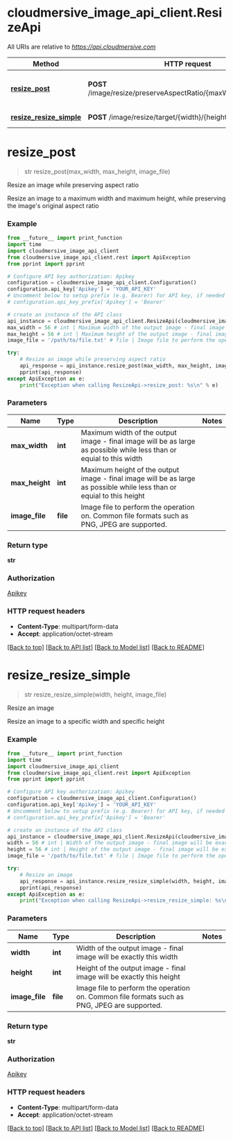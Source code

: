 # cloudmersive_image_api_client.ResizeApi

All URIs are relative to *https://api.cloudmersive.com*

Method | HTTP request | Description
------------- | ------------- | -------------
[**resize_post**](ResizeApi.md#resize_post) | **POST** /image/resize/preserveAspectRatio/{maxWidth}/{maxHeight} | Resize an image while preserving aspect ratio
[**resize_resize_simple**](ResizeApi.md#resize_resize_simple) | **POST** /image/resize/target/{width}/{height} | Resize an image


# **resize_post**
> str resize_post(max_width, max_height, image_file)

Resize an image while preserving aspect ratio

Resize an image to a maximum width and maximum height, while preserving the image's original aspect ratio

### Example
```python
from __future__ import print_function
import time
import cloudmersive_image_api_client
from cloudmersive_image_api_client.rest import ApiException
from pprint import pprint

# Configure API key authorization: Apikey
configuration = cloudmersive_image_api_client.Configuration()
configuration.api_key['Apikey'] = 'YOUR_API_KEY'
# Uncomment below to setup prefix (e.g. Bearer) for API key, if needed
# configuration.api_key_prefix['Apikey'] = 'Bearer'

# create an instance of the API class
api_instance = cloudmersive_image_api_client.ResizeApi(cloudmersive_image_api_client.ApiClient(configuration))
max_width = 56 # int | Maximum width of the output image - final image will be as large as possible while less than or equial to this width
max_height = 56 # int | Maximum height of the output image - final image will be as large as possible while less than or equial to this height
image_file = '/path/to/file.txt' # file | Image file to perform the operation on.  Common file formats such as PNG, JPEG are supported.

try:
    # Resize an image while preserving aspect ratio
    api_response = api_instance.resize_post(max_width, max_height, image_file)
    pprint(api_response)
except ApiException as e:
    print("Exception when calling ResizeApi->resize_post: %s\n" % e)
```

### Parameters

Name | Type | Description  | Notes
------------- | ------------- | ------------- | -------------
 **max_width** | **int**| Maximum width of the output image - final image will be as large as possible while less than or equial to this width | 
 **max_height** | **int**| Maximum height of the output image - final image will be as large as possible while less than or equial to this height | 
 **image_file** | **file**| Image file to perform the operation on.  Common file formats such as PNG, JPEG are supported. | 

### Return type

**str**

### Authorization

[Apikey](../README.md#Apikey)

### HTTP request headers

 - **Content-Type**: multipart/form-data
 - **Accept**: application/octet-stream

[[Back to top]](#) [[Back to API list]](../README.md#documentation-for-api-endpoints) [[Back to Model list]](../README.md#documentation-for-models) [[Back to README]](../README.md)

# **resize_resize_simple**
> str resize_resize_simple(width, height, image_file)

Resize an image

Resize an image to a specific width and specific height

### Example
```python
from __future__ import print_function
import time
import cloudmersive_image_api_client
from cloudmersive_image_api_client.rest import ApiException
from pprint import pprint

# Configure API key authorization: Apikey
configuration = cloudmersive_image_api_client.Configuration()
configuration.api_key['Apikey'] = 'YOUR_API_KEY'
# Uncomment below to setup prefix (e.g. Bearer) for API key, if needed
# configuration.api_key_prefix['Apikey'] = 'Bearer'

# create an instance of the API class
api_instance = cloudmersive_image_api_client.ResizeApi(cloudmersive_image_api_client.ApiClient(configuration))
width = 56 # int | Width of the output image - final image will be exactly this width
height = 56 # int | Height of the output image - final image will be exactly this height
image_file = '/path/to/file.txt' # file | Image file to perform the operation on.  Common file formats such as PNG, JPEG are supported.

try:
    # Resize an image
    api_response = api_instance.resize_resize_simple(width, height, image_file)
    pprint(api_response)
except ApiException as e:
    print("Exception when calling ResizeApi->resize_resize_simple: %s\n" % e)
```

### Parameters

Name | Type | Description  | Notes
------------- | ------------- | ------------- | -------------
 **width** | **int**| Width of the output image - final image will be exactly this width | 
 **height** | **int**| Height of the output image - final image will be exactly this height | 
 **image_file** | **file**| Image file to perform the operation on.  Common file formats such as PNG, JPEG are supported. | 

### Return type

**str**

### Authorization

[Apikey](../README.md#Apikey)

### HTTP request headers

 - **Content-Type**: multipart/form-data
 - **Accept**: application/octet-stream

[[Back to top]](#) [[Back to API list]](../README.md#documentation-for-api-endpoints) [[Back to Model list]](../README.md#documentation-for-models) [[Back to README]](../README.md)

